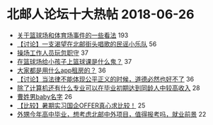# 北邮人论坛十大热帖 2018-06-26

- [关于篮球场和体育场事件的一些看法](https://bbs.byr.cn/article/Talking/6016125) 193
- [【讨论】一支渴望在北邮街头唱歌的民谣小乐队](https://bbs.byr.cn/article/Friends/1876000) 56
- [操场工作人员玩忽职守](https://bbs.byr.cn/article/Athletics/18123) 37
- [在篮球场给小孩子上篮球课是什么鬼？](https://bbs.byr.cn/article/Basketball/602918) 37
- [大家都是用什么app租房的？](https://bbs.byr.cn/article/Home/112471) 36
- [【讨论】当法律不能体现公平正义的时候，道德必然也好不了](https://bbs.byr.cn/article/Picture/3215052) 36
- [除了计算机还有什么专业可以在毕业初期达到同龄人中较高收入](https://bbs.byr.cn/article/WorkLife/1104638) 28
- [曹姓男baby名字](https://bbs.byr.cn/article/FamilyLife/141138) 26
- [【比较】暑期实习国企OFFER真心求比较！](https://bbs.byr.cn/article/Job/1976888) 25
- [外甥今年高中毕业，想考虑北邮中外项目，值得报考吗，就业前景](https://bbs.byr.cn/article/StudyShare/185798) 22


